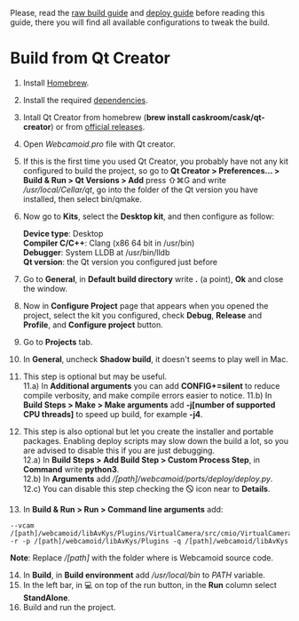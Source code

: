 Please, read the [raw build guide](https://github.com/webcamoid/webcamoid/wiki/Raw-build-and-install) and [deploy guide](https://github.com/webcamoid/webcamoid/wiki/Deploy-and-create-self-contained-binary-packages) before reading this guide, there you will find all available configurations to tweak the build.  

Build from Qt Creator
=====================

1. Install [Homebrew](https://brew.sh/).
2. Install the required [dependencies](https://github.com/webcamoid/webcamoid/blob/master/ports/ci/travis/install_deps.sh#L479).
3. Intall Qt Creator from homebrew (**brew install caskroom/cask/qt-creator**) or from [official releases](http://download.qt.io/official_releases/qtcreator/).
4. Open *Webcamoid.pro* file with Qt creator.
5. If this is the first time you used Qt Creator, you probably have not any kit configured to build the project, so go to **Qt Creator > Preferences... > Build & Run > Qt Versions > Add** press ⇧⌘G and write _/usr/local/Cellar/qt_, go into the folder of the Qt version you have installed, then select bin/qmake.
6. Now go to **Kits**, select the **Desktop kit**, and then configure as follow:
   
   **Device type**: Desktop  
   **Compiler C/C++**: Clang (x86 64 bit in /usr/bin)  
   **Debugger**: System LLDB at /usr/bin/lldb  
   **Qt version**: the Qt version you configured just before  
7. Go to **General**, in **Default build directory** write **.** (a point), **Ok** and close the window.
8. Now in **Configure Project** page that appears when you opened the project, select the kit you configured, check **Debug**, **Release** and **Profile**, and **Configure project** button.
9. Go to **Projects** tab.
10. In **General**, uncheck **Shadow build**, it doesn't seems to play well in Mac.
11. This step is optional but may be useful.  
    11.a) In **Additional arguments** you can add **CONFIG+=silent** to reduce compile verbosity, and make compile errors easier to notice.
    11.b) In **Build Steps > Make > Make arguments** add **-j[number of supported CPU threads]** to speed up build, for example **-j4**.  
12. This step is also optional but let you create the installer and portable packages. Enabling deploy scripts may slow down the build a lot, so you are advised to disable this if you are just debugging.  
    12.a) In **Build Steps > Add Build Step > Custom Process Step**, in **Command** write **python3**.  
    12.b) In **Arguments** add _/[path]/webcamoid/ports/deploy/deploy.py_.  
    12.c) You can disable this step checking the 🛇 icon near to **Details**.  
13. In **Build & Run > Run > Command line arguments** add:
  
```
--vcam /[path]/webcamoid/libAvKys/Plugins/VirtualCamera/src/cmio/VirtualCamera -r -p /[path]/webcamoid/libAvKys/Plugins -q /[path]/webcamoid/libAvKys
```
   
   **Note**: Replace _/[path]_ with the folder where is Webcamoid source code.  
  
14. In **Build**, in **Build environment** add */usr/local/bin* to *PATH* variable.
15. In the left bar, in :computer: on top of the run button, in the **Run** column select **StandAlone**.  
16. Build and run the project.
